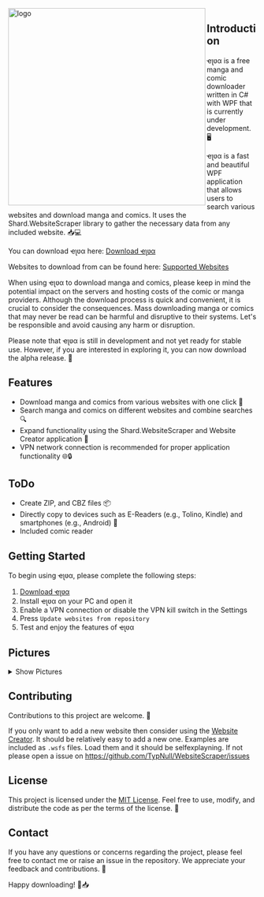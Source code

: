 <img align="left" src="https://i.imgur.com/TBfPmju.png" alt="logo" width="400"/>

## Introduction
ҽʅʋα is a free manga and comic downloader written in C# with WPF that is currently under development. 🖥️

ҽʅʋα is a fast and beautiful WPF application that allows users to search various websites and download manga and comics. It uses the Shard.WebsiteScraper library to gather the necessary data from any included website. 📥💻

You can download ҽʅʋα here: [Download ҽʅʋα](https://typnull.github.io/Elva/Elva.application)

Websites to download from can be found here: [Supported Websites](https://github.com/TypNull/WebsiteScraper/tree/master/Websites) 

When using ҽʅʋα to download manga and comics, please keep in mind the potential impact on the servers and hosting costs of the comic or manga providers. Although the download process is quick and convenient, it is crucial to consider the consequences. Mass downloading manga or comics that may never be read can be harmful and disruptive to their systems. Let's be responsible and avoid causing any harm or disruption.

Please note that ҽʅʋα is still in development and not yet ready for stable use. However, if you are interested in exploring it, you can now download the alpha release. 🔧

## Features

- Download manga and comics from various websites with one click 📖
- Search manga and comics on different websites and combine searches 🔍
- Expand functionality using the Shard.WebsiteScraper and Website Creator application 🧩
- VPN network connection is recommended for proper application functionality 🌐🔒

## ToDo
- Create ZIP, and CBZ files 📦
- Directly copy to devices such as E-Readers (e.g., Tolino, Kindle) and smartphones (e.g., Android) 📱
- Included comic reader

## Getting Started

To begin using ҽʅʋα, please complete the following steps:

1. [Download ҽʅʋα](https://typnull.github.io/Elva/Elva.application)
2. Install ҽʅʋα on your PC and open it
3. Enable a VPN connection or disable the VPN kill switch in the Settings
4. Press `Update websites from repository`
5. Test and enjoy the features of ҽʅʋα


## Pictures

<details >
 <summary>Show Pictures</summary>

### Home

Home page displaying new and recommended items from the websites

![Home](https://i.imgur.com/5I7EhSN.png)

### Search

- Search for your desired comic on variouse website.
- Specify the search parameter that are given from the website. 
- Search more than one website at a time.

![Search](https://i.imgur.com/v9Vx4BN.png)

### Info

Access detailed information about a comic and download its chapters.
To download all images of an manga or comic press download all. 
To download one chapter press the download button next to the chapter.

![Info](https://i.imgur.com/isaqR8q.png)

### Settings

Modify the destination folder for downloading images. Additionally, refresh the list of websites by either updating existing ones or adding new ones.

![Settings](https://i.imgur.com/IuuJxYp.png)
</details>

## Contributing

Contributions to this project are welcome. 👥

If you only want to add a new website then consider using the [Website Creator](https://github.com/TypNull/WebsiteScraper/releases/tag/v.1.0.0). It should be relatively easy to add a new one. Examples are included as `.wsfs` files. Load them and it should be selfexplayning. If not please open a issue on https://github.com/TypNull/WebsiteScraper/issues

## License

This project is licensed under the [MIT License](https://github.com/TypNull/Elva/blob/master/LICENSE.txt). Feel free to use, modify, and distribute the code as per the terms of the license. 📜

## Contact

If you have any questions or concerns regarding the project, please feel free to contact me or raise an issue in the repository. We appreciate your feedback and contributions. 🙌

Happy downloading! 🎉📥